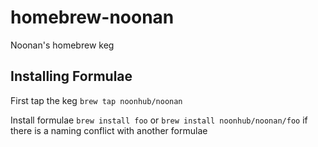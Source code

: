 homebrew-noonan
===============

Noonan's homebrew keg

Installing Formulae
---------------------

First tap the keg `brew tap noonhub/noonan`

Install formulae `brew install foo` or `brew install noonhub/noonan/foo` if there is a naming conflict with another formulae
